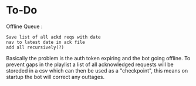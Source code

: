 # To-Do

Offline Queue :

	Save list of all ackd reqs with date
	nav to latest date in ack file
	add all recursively(?)

Basically the problem is the auth token expiring and the bot going offline. To prevent gaps in the playlist a list of all acknowledged requests will be storeded in a csv which can then be used as a "checkpoint", this means on startup the bot will correct any outtages.
